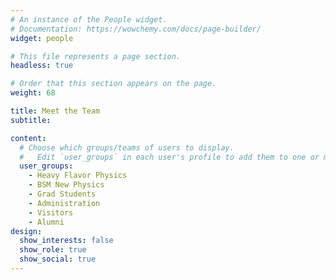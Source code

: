 ```yaml
---
# An instance of the People widget.
# Documentation: https://wowchemy.com/docs/page-builder/
widget: people

# This file represents a page section.
headless: true

# Order that this section appears on the page.
weight: 68

title: Meet the Team
subtitle:

content:
  # Choose which groups/teams of users to display.
  #   Edit `user_groups` in each user's profile to add them to one or more of these groups.
  user_groups:
    - Heavy Flavor Physics
    - BSM New Physics
    - Grad Students
    - Administration
    - Visitors
    - Alumni
design:
  show_interests: false
  show_role: true
  show_social: true
---
```

